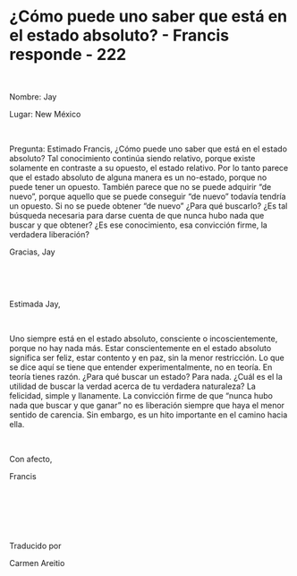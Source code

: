 # ¿Cómo puede uno saber que está en el estado absoluto? - Francis responde - 222 



&nbsp;





Nombre: Jay





Lugar: New M&eacute;xico






&nbsp;






Pregunta: Estimado Francis, &iquest;C&oacute;mo puede uno saber que est&aacute; en el estado absoluto? Tal conocimiento contin&uacute;a siendo relativo, porque existe solamente en contraste a su opuesto, el estado relativo. Por lo tanto parece que el estado absoluto de alguna manera es un no-estado, porque no puede tener un opuesto. Tambi&eacute;n parece que no se puede adquirir &ldquo;de nuevo&rdquo;, porque aquello que se puede conseguir &ldquo;de nuevo&rdquo; todav&iacute;a tendr&iacute;a un opuesto. Si no se puede obtener &ldquo;de nuevo&rdquo; &iquest;Para qu&eacute; buscarlo? &iquest;Es tal b&uacute;squeda necesaria para darse cuenta de que nunca hubo nada que buscar y que obtener? &iquest;Es ese conocimiento, esa convicci&oacute;n firme, la verdadera liberaci&oacute;n?





Gracias, Jay






&nbsp;







&nbsp;






Estimada Jay,






&nbsp;






Uno siempre est&aacute; en el estado absoluto, consciente o incoscientemente, porque no hay nada m&aacute;s. Estar conscientemente en el estado absoluto significa ser feliz, estar contento y en paz, sin la menor restricci&oacute;n. Lo que se dice aqu&iacute; se tiene que entender experimentalmente, no en teor&iacute;a. En teor&iacute;a tienes raz&oacute;n. &iquest;Para qu&eacute; buscar un estado? Para nada. &iquest;Cu&aacute;l es el la utilidad de buscar la verdad acerca de tu verdadera naturaleza? La felicidad, simple y llanamente. La convicci&oacute;n firme de que &ldquo;nunca hubo nada que buscar y que ganar&rdquo; no es liberaci&oacute;n siempre que haya el menor sentido de carencia. Sin embargo, es un hito importante en el camino hacia ella.






&nbsp;






Con afecto, 





Francis






&nbsp;







&nbsp;







&nbsp;






Traducido por 






Carmen Areitio









